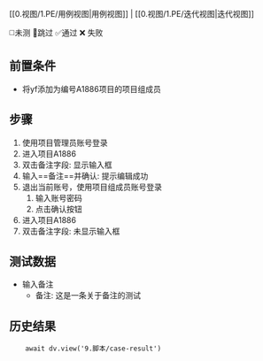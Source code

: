 [[0.视图/1.PE/用例视图|用例视图]] | [[0.视图/1.PE/迭代视图|迭代视图]]

 ◻️未测    🚫跳过     ✅通过    ❌ 失败
## 前置条件

- 将yf添加为编号A1886项目的项目组成员

## 步骤

1. 使用项目管理员账号登录
2. 进入项目A1886
3. 双击备注字段: 显示输入框
4. 输入==备注==并确认: 提示编辑成功
5. 退出当前账号，使用项目组成员账号登录
	1. 输入账号密码
	2. 点击确认按钮
6. 进入项目A1886
7. 双击备注字段: 未显示输入框

## 测试数据

- 输入备注
	- 备注: 这是一条关于备注的测试

## 历史结果

```dataviewjs
    await dv.view('9.脚本/case-result')
```
